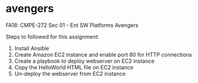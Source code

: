 # avengers
FA18: CMPE-272 Sec 01 - Ent SW Platforms Avengers

Steps to followed for this assignment:
1.	Install Ansible
2.	Create Amazon EC2 instance and enable port 80 for HTTP connections
3.	Create a playbook to deploy webserver on EC2 instance
4.	Copy the HelloWorld HTML file on EC2 instance
5.	Un-deploy the webserver from EC2 instance

